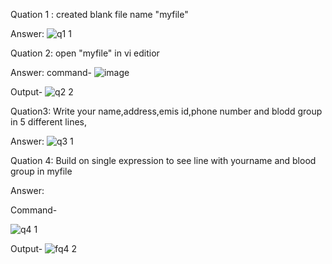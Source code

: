 Quation 1 : created blank file name "myfile"

Answer:
![q1 1](https://user-images.githubusercontent.com/75424847/101013438-4a1b6380-358a-11eb-864c-8a39ba89b9ce.PNG)

Quation 2: open "myfile" in vi editior

Answer:
command-
![image](https://user-images.githubusercontent.com/75424847/101013748-c31abb00-358a-11eb-8626-6a6695eba203.png)

Output-
![q2 2](https://user-images.githubusercontent.com/75424847/101014124-610e8580-358b-11eb-99f0-6c0b9b9056c9.PNG)

Quation3: Write your name,address,emis id,phone number and blodd group in 5 different lines,

Answer:
![q3 1](https://user-images.githubusercontent.com/75424847/101014733-56a0bb80-358c-11eb-9b73-05b38cac3f09.PNG)

Quation 4: Build on single expression to see line with yourname and blood group in myfile

Answer:

Command-

![q4 1](https://user-images.githubusercontent.com/75424847/101017913-bd27d880-3590-11eb-87fd-b8dc18315a7a.PNG)

Output-
![fq4 2](https://user-images.githubusercontent.com/75424847/101018077-fa8c6600-3590-11eb-8444-20eda6fb0d8b.PNG)





